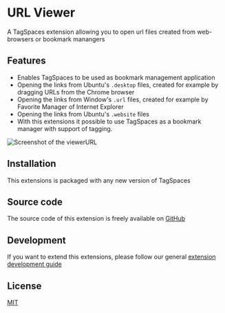 # URL Viewer

A TagSpaces extension allowing you to open url files created from web-browsers or bookmark manangers

## Features

- Enables TagSpaces to be used as bookmark management application
- Opening the links from Ubuntu's `.desktop` files, created for example by dragging URLs from the Chrome browser
- Opening the links from Window's `.url` files, created for example by Favorite Manager of Internet Explorer
- Opening the links from Ubuntu's `.website` files
- With this extensions it possible to use TagSpaces as a bookmark manager with support of tagging.

![Screenshot of the viewerURL](/media/extensions/viewer-url-lead.png)

## Installation

This extensions is packaged with any new version of TagSpaces

## Source code

The source code of this extension is freely available on [GitHub](https://github.com/tagspaces/tagspaces-extensions/tree/main/url-viewer)

## Development

If you want to extend this extensions, please follow our general [extension development guide](/dev/extension-development-guide)

## License

[MIT](https://github.com/tagspaces/tagspaces-extensions/blob/main/url-viewer/LICENSE.txt)
